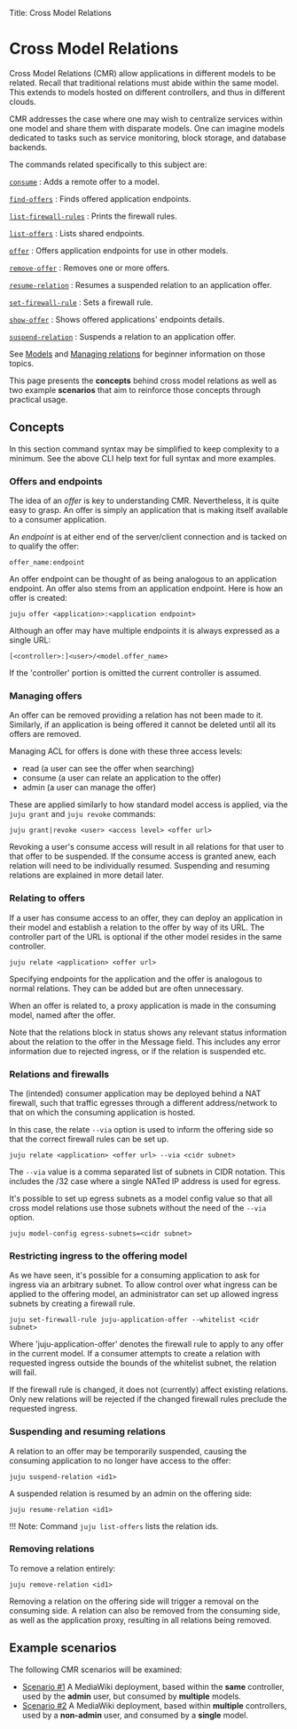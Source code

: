 Title: Cross Model Relations

<!--

Introduced terms "shared model" and "consumer model".

Need to add links from other pages.

-->

# Cross Model Relations

Cross Model Relations (CMR) allow applications in different models to be
related. Recall that traditional relations must abide within the same model.
This extends to models hosted on different controllers, and thus in different
clouds.

CMR addresses the case where one may wish to centralize services within one
model and share them with disparate models. One can imagine models dedicated to
tasks such as service monitoring, block storage, and database backends.

The commands related specifically to this subject are:

[`consume`][commands-consume]
: Adds a remote offer to a model.

[`find-offers`][commands-find-offers]
: Finds offered application endpoints.

[`list-firewall-rules`][commands-list-firewall-rules]
: Prints the firewall rules.

[`list-offers`][commands-list-offers]
: Lists shared endpoints.

[`offer`][commands-offer]
: Offers application endpoints for use in other models.

[`remove-offer`][commands-remove-offer]
: Removes one or more offers.

[`resume-relation`][commands-resume-relation]
: Resumes a suspended relation to an application offer.

[`set-firewall-rule`][commands-set-firewall-rule]
: Sets a firewall rule.

[`show-offer`][commands-show-offer]
: Shows offered applications' endpoints details.

[`suspend-relation`][commands-suspend-relation]
: Suspends a relation to an application offer.

See [Models][models] and [Managing relations][charms-relations] for beginner
information on those topics.

This page presents the **concepts** behind cross model relations as well as
two example **scenarios** that aim to reinforce those concepts through
practical usage.

## Concepts

In this section command syntax may be simplified to keep complexity to a
minimum. See the above CLI help text for full syntax and more examples.

### Offers and endpoints

The idea of an *offer* is key to understanding CMR. Nevertheless, it is quite
easy to grasp. An offer is simply an application that is making itself
available to a consumer application.

An *endpoint* is at either end of the server/client connection and is tacked
on to qualify the offer:

`offer_name:endpoint`

An offer endpoint can be thought of as being analogous to an application
endpoint. An offer also stems from an application endpoint. Here is how an
offer is created:

`juju offer <application>:<application endpoint>`

<!--

There is therefore what is known as a *provides* endpoint (for the service end)
and a *requires* endpoint (for the client end). The latter can also be called a
*target* endpoint.

-->

Although an offer may have multiple endpoints it is always expressed as a
single URL:

`[<controller>:]<user>/<model.offer_name>`

If the 'controller' portion is omitted the current controller is assumed.

### Managing offers

An offer can be removed providing a relation has not been made to it.
Similarly, if an application is being offered it cannot be deleted until all
its offers are removed.

Managing ACL for offers is done with these three access levels:

- read (a user can see the offer when searching)
- consume (a user can relate an application to the offer)
- admin (a user can manage the offer)

These are applied similarly to how standard model access is applied, via the
`juju grant` and `juju revoke` commands:

`juju grant|revoke <user> <access level> <offer url>`

Revoking a user's consume access will result in all relations for that user to
that offer to be suspended. If the consume access is granted anew, each relation
will need to be individually resumed. Suspending and resuming relations are
explained in more detail later.

### Relating to offers

If a user has consume access to an offer, they can deploy an application in
their model and establish a relation to the offer by way of its URL.
The controller part of the URL is optional if the other model resides in
the same controller.

`juju relate <application> <offer url>`

Specifying endpoints for the application and the offer is analogous to normal
relations. They can be added but are often unnecessary.

When an offer is related to, a proxy application is made in the consuming
model, named after the offer.

Note that the relations block in status shows any relevant status information
about the relation to the offer in the Message field. This includes any error
information due to rejected ingress, or if the relation is suspended etc.

<!--

It's possible to consume an offer without relating to it. This creates the
proxy application in the consuming model, which can then be related to
afterwards. Doing it this way enables an alias to be used for the offer, if
there's a need to avoid conflicts with an existing application already deployed
to the consuming model.

juju consume admin/default.mysql mysql-alias
juju relate mediawiki:db mysql-alias

Offers which have been consumed show up in status under the SAAS block.

-->

### Relations and firewalls

The (intended) consumer application may be deployed behind a NAT firewall, such
that traffic egresses through a different address/network to that on which the
consuming application is hosted.

In this case, the relate `--via` option is used to inform the offering side so
that the correct firewall rules can be set up.

`juju relate <application> <offer url> --via <cidr subnet>`

The `--via` value is a comma separated list of subnets in CIDR notation. This
includes the /32 case where a single NATed IP address is used for egress.

It's possible to set up egress subnets as a model config value so that all
cross model relations use those subnets without the need of the `--via` option.

`juju model-config egress-subnets=<cidr subnet>`

### Restricting ingress to the offering model

As we have seen, it's possible for a consuming application to ask for ingress
via an arbitrary subnet. To allow control over what ingress can be applied to
the offering model, an administrator can set up allowed ingress subnets by
creating a firewall rule.

`juju set-firewall-rule juju-application-offer --whitelist <cidr subnet>`

Where 'juju-application-offer' denotes the firewall rule to apply to any offer
in the current model. If a consumer attempts to create a relation with
requested ingress outside the bounds of the whitelist subnet, the relation will
fail.

If the firewall rule is changed, it does not (currently) affect existing
relations. Only new relations will be rejected if the changed firewall rules
preclude the requested ingress.

<!--
To see what ingress is currently in use by relations to an offer, use the
list-offers command (below).

To see what firewall rules have currently been defined, use the list
firewall-rules command.

```bash
juju firewall-rules
```

```no-highlight
Service                 Whitelist subnets
juju-application-offer  103.37.0.0/16
```

!!! Note:
    Beyond a certain number of firewall rules, which have been dynamically
    created to allow access from individual relations, Juju will revert to using
    the whitelist subnets as the access rules. The number of rules at which this
    cutover applies is cloud specific.
-->

### Suspending and resuming relations

A relation to an offer may be temporarily suspended, causing the consuming
application to no longer have access to the offer:

`juju suspend-relation <id1>`

A suspended relation is resumed by an admin on the offering side:

`juju resume-relation <id1>`

!!! Note:
    Command `juju list-offers` lists the relation ids.

### Removing relations

To remove a relation entirely:

`juju remove-relation <id1>`

Removing a relation on the offering side will trigger a removal on the
consuming side. A relation can also be removed from the consuming side, as well
as the application proxy, resulting in all relations being removed.

## Example scenarios

The following CMR scenarios will be examined:

- [Scenario #1][scenario-1]
  A MediaWiki deployment, based within the **same** controller, used by the
  **admin** user, but consumed by **multiple** models.
- [Scenario #2][scenario-2]
  A MediaWiki deployment, based within **multiple** controllers, used by a
  **non-admin** user, and consumed by a **single** model.


<!-- LINKS -->

[models]: ./models.html
[charms-relations]: ./charms-relations.html
[scenario-1]: ./models-cmr-scene-1.html
[scenario-2]: ./models-cmr-scene-2.html

[commands-consume]: ./commands.html#consume
[commands-find-offers]: ./commands.html#find-offers
[commands-list-firewall-rules]: ./commands.html#list-firewall-rules
[commands-list-offers]: ./commands.html#list-offers
[commands-offer]: ./commands.html#offer
[commands-remove-offer]: ./commands.html#remove-offer
[commands-resume-relation]: ./commands.html#resume-relation
[commands-set-firewall-rule]: ./commands.html#set-firewall-rule
[commands-show-offer]: ./commands.html#show-offer
[commands-suspend-relation]: ./commands.html#suspend-relation
